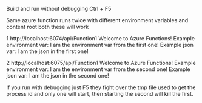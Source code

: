 Build and run without debugging Ctrl + F5

Same azure function runs twice with different environment variables and content root both these will work

1
http://localhost:6074/api/Function1
Welcome to Azure Functions! Example environment var: I am the environment var from the first one! Example json var: I am the json in the first one!

2
http://localhost:6075/api/Function1
Welcome to Azure Functions! Example environment var: I am the environment var from the second one! Example json var: I am the json in the second one!

If you run with debugging just F5 they fight over the tmp file used to get the process id and only one will start, then starting the second will kill the first.